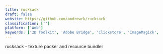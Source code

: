 ```yaml
---
title: rucksack
draft: false 
website: https://github.com/andrewrk/rucksack
classification: ['']
platform: ['Web']
keywords: ['2D Toolkit', 'Adobe Bridge', 'Clickstore', 'ImageMagick', 'ShoeBox', 'Sprite Monkey', 'Sprite Sheet Animator', 'TexturePacker', 'Zwoptex']
---
```

rucksack - texture packer and resource bundler